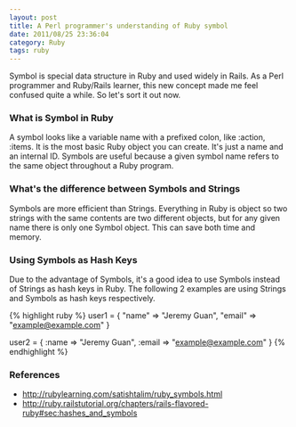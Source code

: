 ```yaml
---
layout: post
title: A Perl programmer's understanding of Ruby symbol
date: 2011/08/25 23:36:04
category: Ruby 
tags: ruby
---
```

Symbol is special data structure in Ruby and used widely in Rails. 
As a Perl programmer and Ruby/Rails learner, this new concept made me feel confused quite a while. So let's sort it out now.

### What is Symbol in Ruby
A symbol looks like a variable name with a prefixed colon, like :action, :items. 
It is the most basic Ruby object you can create. It's just a name and an internal ID. 
Symbols are useful because a given symbol name refers to the same object throughout a Ruby program.

### What's the difference between Symbols and Strings
Symbols are more efficient than Strings. Everything in Ruby is object so two strings with the same contents are two different objects, 
but for any given name there is only one Symbol object. This can save both time and memory. 

### Using Symbols as Hash Keys
Due to the advantage of Symbols, it's a good idea to use Symbols instead of Strings as hash keys in Ruby. 
The following 2 examples are using Strings and Symbols as hash keys respectively.

{% highlight ruby %}
user1 = { "name" => "Jeremy Guan", "email" => "example@example.com" }

user2 = { :name => "Jeremy Guan", :email => "example@example.com" }
{% endhighlight %}

### References
* <http://rubylearning.com/satishtalim/ruby_symbols.html>
* <http://ruby.railstutorial.org/chapters/rails-flavored-ruby#sec:hashes_and_symbols>

